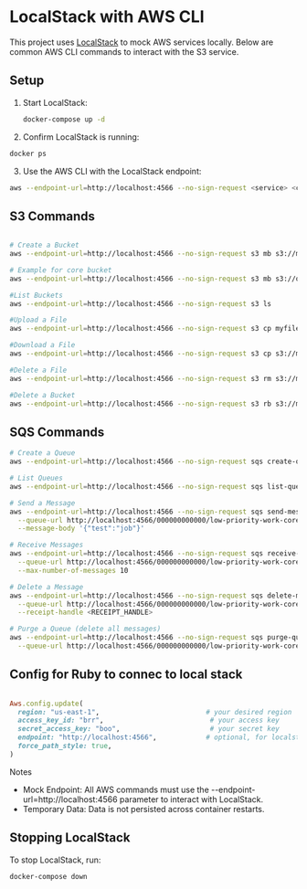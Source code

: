 # LocalStack with AWS CLI

This project uses [LocalStack](https://localstack.cloud/) to mock AWS services locally. Below are common AWS CLI commands to interact with the S3 service.

## Setup

1. Start LocalStack:
   ```bash
   docker-compose up -d
   ```
2. Confirm LocalStack is running:

```bash
docker ps
```

3. Use the AWS CLI with the LocalStack endpoint:

```bash
aws --endpoint-url=http://localhost:4566 --no-sign-request <service> <command> [parameters]
```
## S3 Commands
```bash

# Create a Bucket
aws --endpoint-url=http://localhost:4566 --no-sign-request s3 mb s3://my-temp-bucket

# Example for core bucket
aws --endpoint-url=http://localhost:4566 --no-sign-request s3 mb s3://omise-core-local

#List Buckets
aws --endpoint-url=http://localhost:4566 --no-sign-request s3 ls

#Upload a File
aws --endpoint-url=http://localhost:4566 --no-sign-request s3 cp myfile.txt s3://my-temp-bucket/

#Download a File
aws --endpoint-url=http://localhost:4566 --no-sign-request s3 cp s3://my-temp-bucket/myfile.txt ./myfile.txt

#Delete a File
aws --endpoint-url=http://localhost:4566 --no-sign-request s3 rm s3://my-temp-bucket/myfile.txt

#Delete a Bucket
aws --endpoint-url=http://localhost:4566 --no-sign-request s3 rb s3://my-temp-bucket --force

```

## SQS Commands
```bash
# Create a Queue
aws --endpoint-url=http://localhost:4566 --no-sign-request sqs create-queue --queue-name low-priority-work-core-queue

# List Queues
aws --endpoint-url=http://localhost:4566 --no-sign-request sqs list-queues

# Send a Message
aws --endpoint-url=http://localhost:4566 --no-sign-request sqs send-message \
  --queue-url http://localhost:4566/000000000000/low-priority-work-core-queue \
  --message-body '{"test":"job"}'

# Receive Messages
aws --endpoint-url=http://localhost:4566 --no-sign-request sqs receive-message \
  --queue-url http://localhost:4566/000000000000/low-priority-work-core-queue \
  --max-number-of-messages 10

# Delete a Message
aws --endpoint-url=http://localhost:4566 --no-sign-request sqs delete-message \
  --queue-url http://localhost:4566/000000000000/low-priority-work-core-queue \
  --receipt-handle <RECEIPT_HANDLE>

# Purge a Queue (delete all messages)
aws --endpoint-url=http://localhost:4566 --no-sign-request sqs purge-queue \
  --queue-url http://localhost:4566/000000000000/low-priority-work-core-queue
```


## Config for Ruby to connec to local stack

```Ruby

Aws.config.update(
  region: "us-east-1",                          # your desired region
  access_key_id: "brr",                          # your access key
  secret_access_key: "boo",                      # your secret key
  endpoint: "http://localhost:4566",            # optional, for localstack testing
  force_path_style: true,
)

```


Notes
- Mock Endpoint: All AWS commands must use the --endpoint-url=http://localhost:4566 parameter to interact with LocalStack.
- Temporary Data: Data is not persisted across container restarts.

## Stopping LocalStack
To stop LocalStack, run:
```bash
docker-compose down
```
